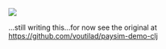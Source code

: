 ![](https://github.com/voutilad/paysim-demo/workflows/Java%20CI/badge.svg)

...still writing this...for now see the original at https://github.com/voutilad/paysim-demo-clj

